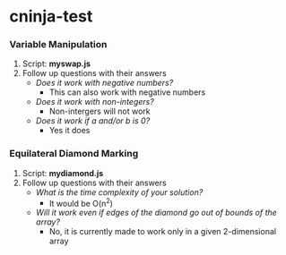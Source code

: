 # cninja-test
### Variable Manipulation
1. Script: **myswap.js**
2. Follow up questions with their answers
    * _Does it work with negative numbers?_
        * This can also work with negative numbers
    * _Does it work with non-integers?_
        * Non-intergers will not work
    * _Does it work if a and/or b is 0?_
        * Yes it does

### Equilateral Diamond Marking
1. Script: **mydiamond.js**
2. Follow up questions with their answers
    * _What is the time complexity of your solution?_
        * It would be O(n<sup>2</sup>)
    * _Will it work even if edges of the diamond go out of bounds of the array?_
        * No, it is currently made to work only in a given 2-dimensional array
